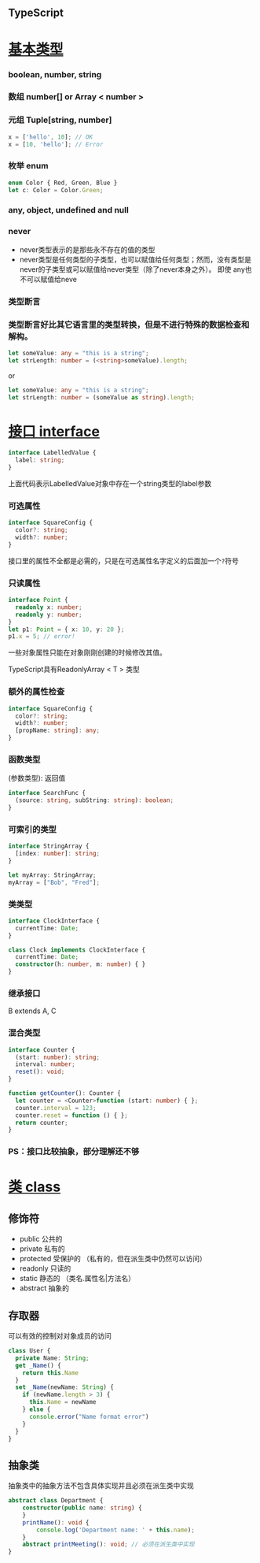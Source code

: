 ## TypeScript

# [基本类型](https://www.tslang.cn/docs/handbook/basic-types.html)
### boolean, number, string 
### 数组 number[] or Array < number > 
### 元组 Tuple[string, number]
~~~typescript
x = ['hello', 10]; // OK
x = [10, 'hello']; // Error
~~~
### 枚举 enum
~~~typescript
enum Color { Red, Green, Blue }
let c: Color = Color.Green;
~~~
### any, object, undefined and null

### never
  - never类型表示的是那些永不存在的值的类型
  - never类型是任何类型的子类型，也可以赋值给任何类型；然而，没有类型是never的子类型或可以赋值给never类型（除了never本身之外）。 即使 any也不可以赋值给neve

### 类型断言
### 类型断言好比其它语言里的类型转换，但是不进行特殊的数据检查和解构。
``` typescript
let someValue: any = "this is a string";
let strLength: number = (<string>someValue).length;
```
or
  ``` typescript
let someValue: any = "this is a string";
let strLength: number = (someValue as string).length;
```
# [接口 interface](https://www.tslang.cn/docs/handbook/interfaces.html)
~~~typescript
interface LabelledValue {
  label: string;
}
~~~
  上面代码表示LabelledValue对象中存在一个string类型的label参数
### 可选属性
~~~typescript
interface SquareConfig {
  color?: string;
  width?: number;
}
~~~
  接口里的属性不全都是必需的，只是在可选属性名字定义的后面加一个`?`符号

### 只读属性
~~~typescript
interface Point {
  readonly x: number;
  readonly y: number;
}
let p1: Point = { x: 10, y: 20 };
p1.x = 5; // error!
~~~
  一些对象属性只能在对象刚刚创建的时候修改其值。

TypeScript具有ReadonlyArray < T > 类型
### 额外的属性检查
~~~typescript
interface SquareConfig {
  color?: string;
  width?: number;
  [propName: string]: any;
}
~~~ 
### 函数类型
  (参数类型): 返回值
~~~typescript
interface SearchFunc {
  (source: string, subString: string): boolean;
}
~~~
### 可索引的类型
~~~typescript
interface StringArray {
  [index: number]: string;
}

let myArray: StringArray;
myArray = ["Bob", "Fred"];
~~~
### 类类型
~~~typescript
interface ClockInterface {
  currentTime: Date;
}

class Clock implements ClockInterface {
  currentTime: Date;
  constructor(h: number, m: number) { }
}
~~~
### 继承接口
B extends A, C
### 混合类型
~~~typescript
interface Counter {
  (start: number): string;
  interval: number;
  reset(): void;
}

function getCounter(): Counter {
  let counter = <Counter>function (start: number) { };
  counter.interval = 123;
  counter.reset = function () { };
  return counter;
}
~~~
### PS：接口比较抽象，部分理解还不够
# [类 class](https://www.tslang.cn/docs/handbook/classes.html)
  ## 修饰符
- public 公共的
- private 私有的
- protected 受保护的 （私有的，但在派生类中仍然可以访问）
- readonly 只读的
- static 静态的 （类名.属性名|方法名）
- abstract 抽象的
## 存取器
可以有效的控制对对象成员的访问
~~~typescript
class User {
  private Name: String;
  get _Name() {
    return this.Name
  }
  set _Name(newName: String) {
    if (newName.length > 3) {
      this.Name = newName
    } else {
      console.error("Name format error")
    }
  }
}
~~~
## 抽象类
抽象类中的抽象方法不包含具体实现并且必须在派生类中实现
~~~typescript
abstract class Department {
    constructor(public name: string) {
    }
    printName(): void {
        console.log('Department name: ' + this.name);
    }
    abstract printMeeting(): void; // 必须在派生类中实现
}
~~~